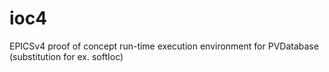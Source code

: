 # ioc4
EPICSv4 proof of concept run-time execution environment for PVDatabase (substitution for ex. softIoc) 
